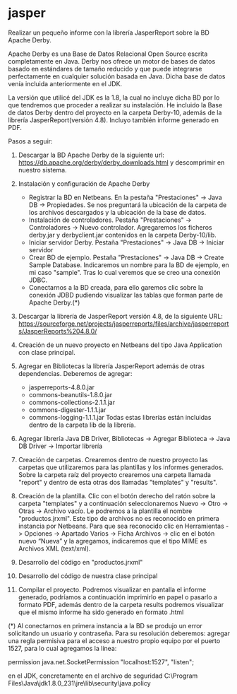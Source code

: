 # jasper
Realizar un pequeño informe con la librería JasperReport sobre la BD Apache Derby.

Apache Derby es una Base de Datos Relacional Open Source escrita completamente en Java. Derby nos ofrece un motor de bases de datos basado en estándares de tamaño reducido y que puede integrarse perfectamente en cualquier solución basada en Java. Dicha base de datos venía incluida anteriormente en el JDK.

La versión que utilicé del JDK es la 1.8, la cual no incluye dicha BD por lo que tendremos que proceder a realizar su instalación.
He incluido la Base de datos Derby dentro del proyecto en la carpeta Derby-10, además de la librería JasperReport(versión 4.8).
Incluyo también informe generado en PDF.

Pasos a seguir:

1.	Descargar la BD Apache Derby de la siguiente url: https://db.apache.org/derby/derby_downloads.html y descomprimir en nuestro sistema.

2.	Instalación y configuración de Apache Derby
    - Registrar la BD en Netbeans. En la pestaña "Prestaciones" -> Java DB -> Propiedades. Se nos preguntará la ubicación de la carpeta de los archivos descargados y la ubicación de la base de datos.
    - Instalación de controladores. Pestaña "Prestaciones" -> Controladores -> Nuevo controlador. Agregaremos los ficheros derby.jar y derbyclient.jar contenidos en la carpeta Derby-10/lib.
    - Iniciar servidor Derby. Pestaña "Prestaciones" -> Java DB -> Iniciar servidor
    - Crear BD de ejemplo. Pestaña "Prestaciones" -> Java DB -> Create Sample Database. Indicaremos un nombre para la BD de ejemplo, en mi caso "sample". Tras lo cual veremos que se creo una conexión JDBC.
    - Conectarnos a la BD creada, para ello garemos clic sobre la conexión JDBD pudiendo visualizar las tablas que forman parte de Apache Derby.(*)
    
3.	Descargar la librería de JasperReport versión 4.8, de la siguiente URL: https://sourceforge.net/projects/jasperreports/files/archive/jasperreports/JasperReports%204.8.0/

4.	Creación de un nuevo proyecto en Netbeans del tipo Java Application con clase principal.

5.	Agregar en Bibliotecas la librería JasperReport además de otras dependencias. Deberemos de agregar:
    - jasperreports-4.8.0.jar
    - commons-beanutils-1.8.0.jar
    - commons-collections-2.1.1.jar
    - commons-digester-1.1.1.jar
    - commons-logging-1.1.1.jar Todas estas librerías están incluidas dentro de la carpeta lib de la librería.

6.	Agregar librería Java DB Driver, Bibliotecas -> Agregar Biblioteca -> Java DB Driver -> Importar librería

7.	Creación de carpetas. Crearemos dentro de nuestro proyecto las carpetas que utilizaremos para las plantillas y los informes generados. Sobre la carpeta raíz del proyecto crearemos una carpeta llamada "report" y dentro de esta otras dos llamadas "templates" y "results".

8.	Creación de la plantilla. Clic con el botón derecho del ratón sobre la carpeta "templates" y a continuación seleccionaremos Nuevo -> Otro -> Otras -> Archivo vacío. Le podremos a la plantilla el nombre "productos.jrxml".
Este tipo de archivos no es reconocido en primera instancia por Netbeans. Para que sea reconocido clic en Herramientas -> Opciones -> Apartado Varios -> Ficha Archivos -> clic en el botón nuevo “Nueva” y la agregamos, indicaremos que el tipo MIME es Archivos XML (text/xml).

9.	Desarrollo del código en "productos.jrxml"

10.	Desarrollo del código de nuestra clase principal

11.	Compilar el proyecto. Podremos visualizar en pantalla el informe generado, podríamos a continuación imprimirlo en papel o pasarlo a formato PDF, además dentro de la carpeta results podremos visualizar que el mismo informe ha sido generado en formato .html

(*) Al conectarnos en primera instancia a la BD se produjo un error solicitando un usuario y contraseña. Para su resolución deberemos: agregar una regla permisiva para el acceso a nuestro propio equipo por el puerto 1527, para lo cual agregamos la línea:

permission java.net.SocketPermission "localhost:1527", "listen";

en el JDK, concretamente en el archivo de seguridad C:\Program Files\Java\jdk1.8.0_231\jre\lib\security\java.policy

